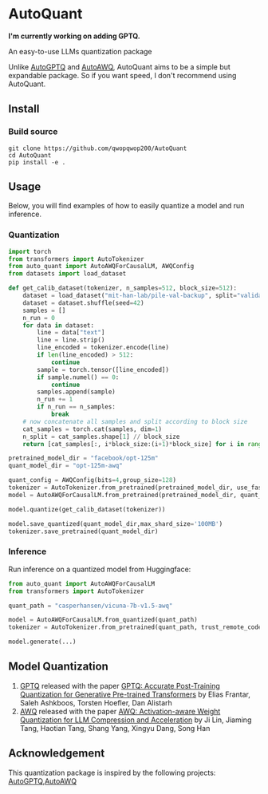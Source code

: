 # AutoQuant
**I'm currently working on adding GPTQ.**

An easy-to-use LLMs quantization package

Unlike [AutoGPTQ](https://github.com/PanQiWei/AutoGPTQ) and [AutoAWQ](https://github.com/casper-hansen/AutoAWQ), AutoQuant aims to be a simple but expandable package. So if you want speed, I don't recommend using AutoQuant.

## Install
### Build source
```
git clone https://github.com/qwopqwop200/AutoQuant
cd AutoQuant
pip install -e .
```
## Usage
Below, you will find examples of how to easily quantize a model and run inference.
### Quantization

```python
import torch
from transformers import AutoTokenizer
from auto_quant import AutoAWQForCausalLM, AWQConfig
from datasets import load_dataset

def get_calib_dataset(tokenizer, n_samples=512, block_size=512):
    dataset = load_dataset("mit-han-lab/pile-val-backup", split="validation")
    dataset = dataset.shuffle(seed=42)
    samples = []
    n_run = 0
    for data in dataset:
        line = data["text"]
        line = line.strip()
        line_encoded = tokenizer.encode(line)
        if len(line_encoded) > 512:
            continue
        sample = torch.tensor([line_encoded])
        if sample.numel() == 0:
            continue
        samples.append(sample)
        n_run += 1
        if n_run == n_samples:
            break
    # now concatenate all samples and split according to block size
    cat_samples = torch.cat(samples, dim=1)
    n_split = cat_samples.shape[1] // block_size
    return [cat_samples[:, i*block_size:(i+1)*block_size] for i in range(n_split)]

pretrained_model_dir = "facebook/opt-125m"
quant_model_dir = "opt-125m-awq"

quant_config = AWQConfig(bits=4,group_size=128)
tokenizer = AutoTokenizer.from_pretrained(pretrained_model_dir, use_fast=True)
model = AutoAWQForCausalLM.from_pretrained(pretrained_model_dir, quant_config)

model.quantize(get_calib_dataset(tokenizer))

model.save_quantized(quant_model_dir,max_shard_size='100MB')
tokenizer.save_pretrained(quant_model_dir)
```

### Inference

Run inference on a quantized model from Huggingface:

```python
from auto_quant import AutoAWQForCausalLM
from transformers import AutoTokenizer

quant_path = "casperhansen/vicuna-7b-v1.5-awq"

model = AutoAWQForCausalLM.from_quantized(quant_path)
tokenizer = AutoTokenizer.from_pretrained(quant_path, trust_remote_code=True)

model.generate(...)
```

## Model Quantization
1. [GPTQ](https://arxiv.org/abs/2210.17323) released with the paper [GPTQ: Accurate Post-Training Quantization for Generative Pre-trained Transformers](https://arxiv.org/abs/2210.17323) by Elias Frantar, Saleh Ashkboos, Torsten Hoefler, Dan Alistarh
2. [AWQ](https://arxiv.org/abs/2306.00978) released with the paper [AWQ: Activation-aware Weight Quantization for LLM Compression and Acceleration](https://arxiv.org/abs/2306.00978) by Ji Lin, Jiaming Tang, Haotian Tang, Shang Yang, Xingyu Dang, Song Han

## Acknowledgement
This quantization package is inspired by the following projects: [AutoGPTQ](https://github.com/PanQiWei/AutoGPTQ),[AutoAWQ](https://github.com/casper-hansen/AutoAWQ)
